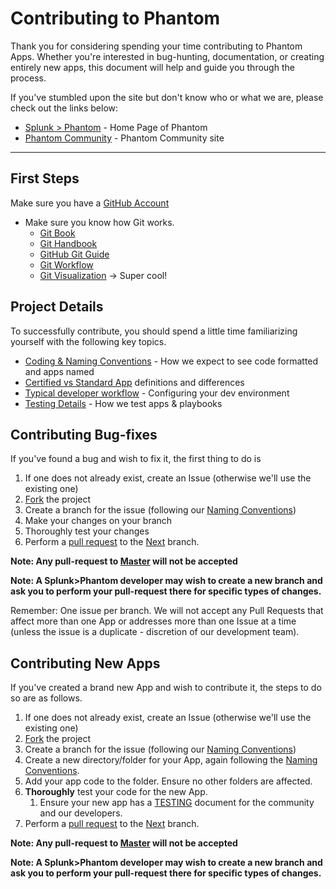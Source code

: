 # Contributing to Phantom

Thank you for considering spending your time contributing to Phantom Apps. Whether you're interested in bug-hunting, documentation, or creating entirely new apps, this document will help and guide you through the process.

If you've stumbled upon the site but don't know who or what we are, please check out the links below:
- [Splunk > Phantom](https://www.splunk.com/en_us/software/splunk-security-orchestration-and-automation.html) - Home Page of Phantom
- [Phantom Community](https://my.phantom.us) - Phantom Community site

---

## First Steps
Make sure you have a [GitHub Account](https://www.github.com)
- Make sure you know how Git works.
    - [Git Book](https://git-scm.com/book/en/v2)
    - [Git Handbook](https://guides.github.com/introduction/git-handbook/)
    - [GitHub Git Guide](https://help.github.com/en/articles/git-and-github-learning-resources)
    - [Git Workflow](https://guides.github.com/introduction/flow/)
    - [Git Visualization](http://git-school.github.io/visualizing-git/) -> Super cool!

## Project Details
To successfully contribute, you should spend a little time familiarizing yourself with the following key topics.

- [Coding & Naming Conventions](https://github.com/phantomcyber/phantom-apps/blob/master/.github/CODING_CONVENTIONS.md) - How we expect to see code formatted and apps named
- [Certified vs Standard App](https://github.com/phantomcyber/phantom-apps/blob/master/.github/CERTIFIED_V_UNCERTIFIED.md) definitions and differences
- [Typical developer workflow](https://github.com/phantomcyber/phantom-apps/blob/master/.github/DEV_WORKFLOW.md) - Configuring your dev environment
- [Testing Details](https://github.com/phantomcyber/phantom-apps/blob/master/.github/TESTING.md) - How we test apps & playbooks


## Contributing Bug-fixes
If you've found a bug and wish to fix it, the first thing to do is 

1. If one does not already exist, create an Issue (otherwise we'll use the existing one)
1. [Fork](https://guides.github.com/activities/forking/) the project
1. Create a branch for the issue (following our [Naming Conventions](https://github.com/phantomcyber/phantom-apps/blob/master/.github/CODING_CONVENTIONS.md))
1. Make your changes on your branch
1. Thoroughly test your changes
1. Perform a [pull request](https://help.github.com/articles/using-pull-requests/) to the [Next](https://github.com/phantomcyber/phantom-apps/tree/next) branch. 

**Note: Any pull-request to [Master](https://github.com/phantomcyber/phantom-apps/tree/master) will not be accepted**

**Note: A Splunk>Phantom developer may wish to create a new branch and ask you to perform your pull-request there for specific types of changes.**

Remember:  One issue per branch. We will not accept any Pull Requests that affect more than one App or addresses more than one Issue at a time (unless the issue is a duplicate - discretion of our development team).

## Contributing New Apps

If you've created a brand new App and wish to contribute it, the steps to do so are as follows.

1. If one does not already exist, create an Issue (otherwise we'll use the existing one)
1. [Fork](https://guides.github.com/activities/forking/) the project
1. Create a branch for the issue (following our [Naming Conventions](https://(about:blank)))
1. Create a new directory/folder for your App, again following the [Naming Conventions](https://about:blank).
1. Add your app code to the folder. Ensure no other folders are affected.
1. **Thoroughly** test your code for the new App.
    1. Ensure your new app has a [TESTING](https://about:blank) document for the community and our developers.
1. Perform a [pull request](https://help.github.com/articles/using-pull-requests/) to the [Next](https://github.com/phantomcyber/phantom-apps/tree/next) branch. 

**Note: Any pull-request to [Master](https://github.com/phantomcyber/phantom-apps/tree/master) will not be accepted**

**Note: A Splunk>Phantom developer may wish to create a new branch and ask you to perform your pull-request there for specific types of changes.**
